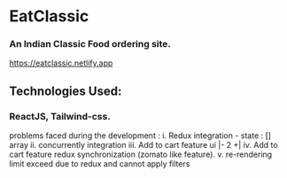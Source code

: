 # EatClassic

### An Indian Classic Food ordering site.

https://eatclassic.netlify.app

## Technologies Used:

### ReactJS, Tailwind-css.

problems faced during the development :
i. Redux integration - state : [] array
ii. concurrently integration
iii. Add to cart feature ui |- 2 +|
iv. Add to cart feature redux synchronization (zomato like feature).
v. re-rendering limit exceed due to redux and cannot apply filters
